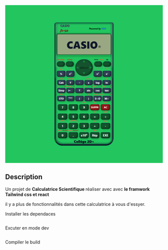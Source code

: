 <div style="margin:0 auto">
<img  src='./public/logo512.png'>
</div>

## Description

Un projet de <strong>Calculatrice Scientifique </strong>réaliser avec avec <strong>le framwork Tailwind css et react</strong>

il y a plus de fonctionnalités dans cette calculatrice à vous d'essyer.

Installer les dependaces

```npm i

```

Excuter en mode dev

```npm run dev

```

Compiler le build

```npm run build

```
